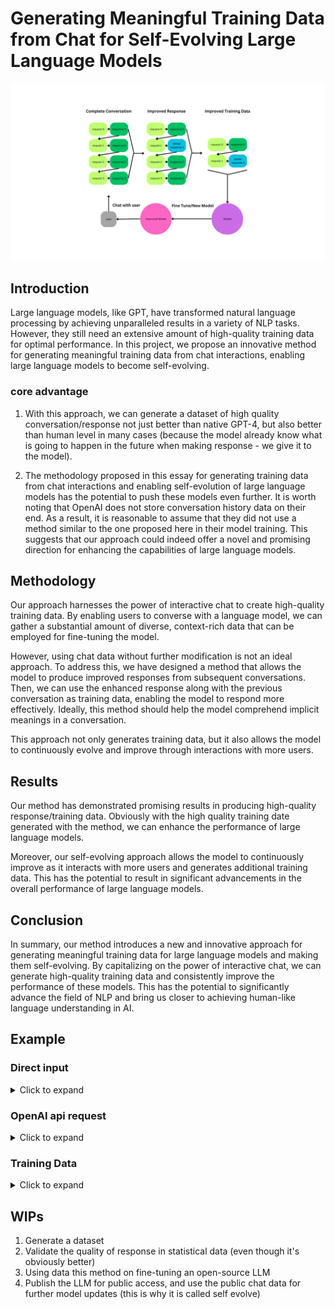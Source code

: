 # Generating Meaningful Training Data from Chat for Self-Evolving Large Language Models

![WorkFlow graph](graph_0.png)
## Introduction

Large language models, like GPT, have transformed natural language processing by achieving unparalleled results in a variety of NLP tasks. However, they still need an extensive amount of high-quality training data for optimal performance. In this project, we propose an innovative method for generating meaningful training data from chat interactions, enabling large language models to become self-evolving.

### core advantage
1. With this approach, we can generate a dataset of high quality conversation/response not just better than native GPT-4, but also better than human level in many cases (because the model already know what is going to happen in the future when making response - we give it to the model).


2. The methodology proposed in this essay for generating training data from chat interactions and enabling self-evolution of large language models has the potential to push these models even further. It is worth noting that OpenAI does not store conversation history data on their end. As a result, it is reasonable to assume that they did not use a method similar to the one proposed here in their model training. This suggests that our approach could indeed offer a novel and promising direction for enhancing the capabilities of large language models.
## Methodology

Our approach harnesses the power of interactive chat to create high-quality training data. By enabling users to converse with a language model, we can gather a substantial amount of diverse, context-rich data that can be employed for fine-tuning the model.

However, using chat data without further modification is not an ideal approach. To address this, we have designed a method that allows the model to produce improved responses from subsequent conversations. Then, we can use the enhanced response along with the previous conversation as training data, enabling the model to respond more effectively. Ideally, this method should help the model comprehend implicit meanings in a conversation.

This approach not only generates training data, but it also allows the model to continuously evolve and improve through interactions with more users.




## Results

Our method has demonstrated promising results in producing high-quality response/training data. Obviously with the high quality training date generated with the method, we can enhance the performance of large language models. 

Moreover, our self-evolving approach allows the model to continuously improve as it interacts with more users and generates additional training data. This has the potential to result in significant advancements in the overall performance of large language models.

## Conclusion

In summary, our method introduces a new and innovative approach for generating meaningful training data for large language models and making them self-evolving. By capitalizing on the power of interactive chat, we can generate high-quality training data and consistently improve the performance of these models. This has the potential to significantly advance the field of NLP and bring us closer to achieving human-like language understanding in AI.



## Example
### Direct input
<details>
  <summary>Click to expand</summary>
  
you can directly copy the text and paste it into GPT-4 webchat

input:
```markdown
Please response following these rules:
1. The selected request is bounded with !!!request!!!. Copy the selected request unchanged, start with <<start request>>, end with <<end request>>.
2. You should analyze the intuition(why) of the response based on the given past conversation (consider the previous and following conversation), start with <<start analyze>>,end with <<end analyze>>.
3. The selected response is bounded with ***response***. Write a better response with the given context. The new reply should be provided to replace the string bounded with ***response***. New response should start with <<new reply>> end with <<end reply>>.
4. You should consider chats after the selected message as a feedback.
Here is the conversation:
{
    "id": "OHGMj1T_0",
    "conversations": [
      {
        "from": "human",
        "value": "Who sings the italo disco song \"sonambulismo\"?"
      },
      {
        "from": "gpt",
        "value": "The Italo Disco song \"Sonambulismo\" is performed by the Italian musician and singer Pino D'Angi\u00f2. The song was released in 1984 and became a hit in Italy and other European countries."
      },
      {
        "from": "human",
        "value": "give me the lyrics"
      },
      {
        "from": "gpt",
        "value": "Certainly, here are the lyrics to \"Sonambulismo\" by Pino D'Angi\u00f2:\n\nVerse 1:\nC'\u00e8 un'ombra nella notte\nChe mi segue sempre pi\u00f9\n\u00c8 una voce che mi chiama\nChe mi vuole un po' di pi\u00f9\n\nChorus:\nSonambulismo, sonambulismo\nLa mia vita \u00e8 un sonno, un sogno infinito\nSonambulismo, sonambulismo\nLa mia vita \u00e8 un sonno, un sogno infinito\n\nVerse 2:\nNon mi posso svegliare\nNon riesco a non sognare\nSento il vento sulla pelle\nMa non so dove andare\n\nChorus:\nSonambulismo, sonambulismo\nLa mia vita \u00e8 un sonno, un sogno infinito\nSonambulismo, sonambulismo\nLa mia vita \u00e8 un sonno, un sogno infinito\n\nVerse 3:\nVivo come in un film\nDove il tempo non esiste\nFaccio tutto quello che voglio\nMa non mi sento felice\n\nChorus:\nSonambulismo, sonambulismo\nLa mia vita \u00e8 un sonno, un sogno infinito\nSonambulismo, sonambulismo\nLa mia vita \u00e8 un sonno, un sogno infinito\n\nVerse 4:\nC'\u00e8 una porta che mi chiama\nMa non so dove conduce\nNon so se devo entrare\nO continuare a sognare\n\nChorus:\nSonambulismo, sonambulismo\nLa mia vita \u00e8 un sonno, un sogno infinito\nSonambulismo, sonambulismo\nLa mia vita \u00e8 un sonno, un sogno infinito"
      },
      {
        "from": "human",
        "value": "Who sings the Italo Disco song \"Sonnambulismo\"?"
      },
      {
        "from": "gpt",
        "value": "The Italo Disco song \"Sonnambulismo\" is performed by Pino D'Angi\u00f2, an Italian musician and singer. The song was released in 1984 and became a hit in Italy and other European countries."
      },
      {
        "from": "human",
        "value": "I mean the song by Canton"
      },
      {
        "from": "gpt",
        "value": "I apologize for the confusion earlier. The Italo Disco song \"Sonnambulismo\" you are referring to is actually performed by the Italian singer and producer Canton. The song was released in 1986 and became a popular hit in Italy and other parts of Europe. Here are the lyrics:\n\nVerse 1:\nC'\u00e8 una casa bianca\ndove io mi sento in pace\ntutto intorno il silenzio\ne la notte su di me\n\nChorus:\nSonnambulismo\ncammino in sogno solo\nnon ho un'et\u00e0\nnon ho un'identit\u00e0\n\nVerse 2:\nVedo tante cose\nche non so se sono vere\ne cammino piano\nsenza sapere dove andr\u00f2\n\nChorus:\nSonnambulismo\ncammino in sogno solo\nnon ho un'et\u00e0\nnon ho un'identit\u00e0\n\nBridge:\nMa poi mi sveglio e guardo\nil mio viso nella luce\ne sento una nostalgia\nche non so spiegare\n\nChorus:\nSonnambulismo\ncammino in sogno solo\nnon ho un'et\u00e0\nnon ho un'identit\u00e0"
      },
      {
        "from": "human",
        "value": "That's not the lyrics, it starts with \"Buonanotte a tutti voi\""
      },
      {
        "from": "gpt",
        "value": "I apologize for the mistake in my previous response. You are correct, \"Sonnambulismo\" is a different song by Canton, and the lyrics begin with \"Buonanotte a tutti voi.\" Here are the correct lyrics to the song:\n\nVerse 1:\nBuonanotte a tutti voi\n\u00c8 l'ora di dormire ormai\nE io mi sento un po' diverso\nCammino piano e non so dove andr\u00f2\n\nChorus:\nSonnambulismo, sonnambulismo\nLa mia vita \u00e8 un sogno infinito\nSonnambulismo, sonnambulismo\nNon so pi\u00f9 cosa sia la realt\u00e0\n\nVerse 2:\nI colori sono sfocati\nE le luci sembrano ovattate\nSento solo il rumore del mio respiro\nE questo sogno che non ha fine\n\nChorus:\nSonnambulismo, sonnambulismo\nLa mia vita \u00e8 un sogno infinito\nSonnambulismo, sonnambulismo\nNon so pi\u00f9 cosa sia la realt\u00e0\n\nBridge:\nSono solo un sonnambulo\nChe cammina senza meta\nNon so se voglio svegliarmi\nO continuare a sognare\n\nChorus:\nSonnambulismo, sonnambulismo\nLa mia vita \u00e8 un sogno infinito\nSonnambulismo, sonnambulismo\nNon so pi\u00f9 cosa sia la realt\u00e0\n\nOutro:\nLa mia vita \u00e8 un sogno infinito."
      },
      {
        "from": "human",
        "value": "Here's the song's chorus:\n\nSonnambulismo \u00e8 una parola\nche vi meraviglier\u00e0,\nma quante cose questa notte\nstrana mi riveler\u00e0,\nsonnambulismo \u00e8 il desiderio\ndi sfuggire ad un clich\u00e9,\nsereno, allegro, malinconico\ncammino senza te."
      },
      {
        "from": "gpt",
        "value": "I apologize again for the confusion earlier. You are correct that the Italo Disco song \"Sonnambulismo\" you were asking about has lyrics that are different from the two sets I provided earlier. Here are the correct lyrics to the song by Gazebo:\n\nVerse 1:\nBuonanotte a tutti voi\nE' l'ora di dormire ormai\nMa io mi sento un po' diverso\nCammino piano e non so dove andr\u00f2\n\nChorus:\nSonnambulismo \u00e8 una parola\nChe vi meraviglier\u00e0\nMa quante cose questa notte\nStrana mi riveler\u00e0\nSonnambulismo \u00e8 il desiderio\nDi sfuggire ad un clich\u00e9\nSereno, allegro, malinconico\nCammino senza te\n\nVerse 2:\nNon so se \u00e8 un sogno o realt\u00e0\nQuesta vita che sto vivendo qua\nMa qualcosa di strano c'\u00e8\nE questa notte mi stupir\u00e0\n\nChorus:\nSonnambulismo \u00e8 una parola\nChe vi meraviglier\u00e0\nMa quante cose questa notte\nStrana mi riveler\u00e0\nSonnambulismo \u00e8 il desiderio\nDi sfuggire ad un clich\u00e9\nSereno, allegro, malinconico\nCammino senza te\n\nBridge:\nE mi sembra di volare via\nIn un mondo che non c'\u00e8\nMa poi mi sveglio e guardo\nLa mia vita nella luce\n\nChorus:\nSonnambulismo \u00e8 una parola\nChe vi meraviglier\u00e0\nMa quante cose questa notte\nStrana mi riveler\u00e0\nSonnambulismo \u00e8 il desiderio\nDi sfuggire ad un clich\u00e9\nSereno, allegro, malinconico\nCammino senza te\n\nOutro:\nSonnambulismo \u00e8 il desiderio\nDi sfuggire ad un clich\u00e9\nSereno, allegro, malinconico\nCammino senza te."
      },
!!!      {
        "from": "human",
        "value": "Can you make a non-sensical portuguese version of the chorus that keeps the same rhythm and syllable structure?"
      }!!!,
***      {
        "from": "gpt",
        "value": "Certainly, here's a non-sensical Portuguese version of the chorus with the same syllable structure and rhythm:\n\nSonambulismo \u00e9 uma palavra\nQue vai te surpreender\nQuantas coisas essa noite louca\nVai me fazer entender\nSonambulismo \u00e9 o desejo\nDe escapar de um clich\u00ea\nSereno, alegre, melanc\u00f3lico\nCaminho sem voc\u00ea"
      }***,
      {
        "from": "human",
        "value": "You don't need to keep the same meaning, actually you should change it to make less sense. Just keep around the word \"Sonambulismo\" and the same syllable count."
      },
      {
        "from": "gpt",
        "value": "I apologize for the misunderstanding. Here's a non-sensical Portuguese version of the chorus with the same syllable count and keeping the word \"Sonambulismo\":\n\nSonambulismo \u00e9 uma palavra\nQue vai te fazer rir\nQuantas coisas essa noite maluca\nVai me fazer sentir\nSonambulismo \u00e9 o desejo\nDe voar sem um porqu\u00ea\nSereno, alegre, melanc\u00f3lico\nCaminho sem voc\u00ea"
      },
      {
        "from": "human",
        "value": "You can replace the \"definition\" of Sonambulismo in the first and fifth lines for random unrelated words with the same syllable count"
      },
      {
        "from": "gpt",
        "value": "Thank you for the clarification. Here's a version with random unrelated words:\n\nMonossilabismo \u00e9 uma cenoura\nQue vai te iluminar\nQuantas coisas essa noite cavalga\nVai me fazer cantar\nPolilogismo \u00e9 o desejo\nDe pintar sem um pincel\nSereno, alegre, melanc\u00f3lico\nCaminho sem papel"
      }
    ]
  }
```
Response:
```markdown
<<start analyze>>The user asked for a non-sensical Portuguese version of the chorus that keeps the same rhythm and syllable structure, and I provided a version that still made sense. The user then specified that they wanted to change the meaning of the lines to make less sense, only keeping the word "Sonambulismo" and the same syllable count.<<end analyze>>

<<start request>>Can you make a non-sensical portuguese version of the chorus that keeps the same rhythm and syllable structure?<<end request>>

<<new reply>>Understood. Here's a non-sensical Portuguese version of the chorus with the same syllable count and keeping the word "Sonambulismo":

Sonambulismo abacaxi
Mangueira vai desabar
Quantas frutas essa noite girafa
Vai me fazer engolir
Sonambulismo liquidificador
De dançar sem um chapéu
Sereno, alegre, melancólico
Caminho sem anzol<<end reply>>
```
</details>

### OpenAI api request
<details>
  <summary>Click to expand</summary>

[You can find the dataset here](https://huggingface.co/datasets/philschmid/sharegpt-raw/blob/main/sharegpt_20230401_clean_lang_split.json)

  code:

```python
import chat
from chat import ChatGPT
import json
import random

chatbot = chat.ChatGPT()

# a selected example (because gpt originally perform bad in this case)
with open('sharegpt_20230401_clean_lang_split.json', encoding='utf-8') as file:
    data = json.load(file)

formatted_history = ""
for conversation in data:
    if conversation["id"] == "OHGMj1T_0":
        base_index = 0
        history = conversation["conversations"]
        random_integer = 12
        # random_integer = random.randint(base_index, len(history)-base_index-1)
        if history[0]["from"] == "gpt":
            base_index += 1
        for index, chat_detail in enumerate(history):
            string_representation = str(chat_detail)
            if index == random_integer or index == random_integer + 1:
                print(chat_detail)
                if chat_detail["from"] == "gpt":
                    formatted_history+="***"+string_representation+"***"
                else:
                    formatted_history+="!!!"+string_representation+"!!!"
            else:
                formatted_history+=string_representation

print(formatted_history)
chatbot.ask_with_command(formatted_history)
```
Response:
```python
"""
<<start request>>Can you make a non-sensical portuguese version of the chorus that keeps the same rhythm and syllable structure?<<end request>> <<start analyze>>The user is requesting a non-sensical version of the chorus in Portuguese that maintains the same rhythm and syllable structure. Previous replies provided by the AI were still somewhat coherent in terms of meaning.<<end analyze>> <<new reply>>Considerando o pedido, aqui está uma versão do refrão em português sem sentido lógico, mantendo a palavra "Sonambulismo" e a mesma quantidade de sílabas:

Sonambulismo, laranja azul
Mistura abacaxi, lampião
Bagunçando noite, vento carrossel
Capivara alado, serpente colchão
Sonambulismo, celular de sal
Dança ilhabela, borboleta cão
Amendoim, risonho, abacate triste
Sem caranguejo, caminho croissant
<<end reply>>
"""
```
</details>


### Training Data
<details>
  <summary>Click to expand</summary>
This is just a simple example, you can modify it as you want

example:

  ```python
{
    "history": 
        """
            [{
                "from": "human",
                "value": "Who sings the italo disco song \"sonambulismo\"?"
              },
              {
                "from": "gpt",
                "value": "The Italo Disco song \"Sonambulismo\" is performed by the Italian musician and singer Pino D'Angi\u00f2. The song was released in 1984 and became a hit in Italy and other European countries."
              },
              {
                "from": "human",
                "value": "give me the lyrics"
              },
              {
                "from": "gpt",
                "value": "Certainly, here are the lyrics to \"Sonambulismo\" by Pino D'Angi\u00f2:\n\nVerse 1:\nC'\u00e8 un'ombra nella notte\nChe mi segue sempre pi\u00f9\n\u00c8 una voce che mi chiama\nChe mi vuole un po' di pi\u00f9\n\nChorus:\nSonambulismo, sonambulismo\nLa mia vita \u00e8 un sonno, un sogno infinito\nSonambulismo, sonambulismo\nLa mia vita \u00e8 un sonno, un sogno infinito\n\nVerse 2:\nNon mi posso svegliare\nNon riesco a non sognare\nSento il vento sulla pelle\nMa non so dove andare\n\nChorus:\nSonambulismo, sonambulismo\nLa mia vita \u00e8 un sonno, un sogno infinito\nSonambulismo, sonambulismo\nLa mia vita \u00e8 un sonno, un sogno infinito\n\nVerse 3:\nVivo come in un film\nDove il tempo non esiste\nFaccio tutto quello che voglio\nMa non mi sento felice\n\nChorus:\nSonambulismo, sonambulismo\nLa mia vita \u00e8 un sonno, un sogno infinito\nSonambulismo, sonambulismo\nLa mia vita \u00e8 un sonno, un sogno infinito\n\nVerse 4:\nC'\u00e8 una porta che mi chiama\nMa non so dove conduce\nNon so se devo entrare\nO continuare a sognare\n\nChorus:\nSonambulismo, sonambulismo\nLa mia vita \u00e8 un sonno, un sogno infinito\nSonambulismo, sonambulismo\nLa mia vita \u00e8 un sonno, un sogno infinito"
              },
              {
                "from": "human",
                "value": "Who sings the Italo Disco song \"Sonnambulismo\"?"
              },
              {
                "from": "gpt",
                "value": "The Italo Disco song \"Sonnambulismo\" is performed by Pino D'Angi\u00f2, an Italian musician and singer. The song was released in 1984 and became a hit in Italy and other European countries."
              },
              {
                "from": "human",
                "value": "I mean the song by Canton"
              },
              {
                "from": "gpt",
                "value": "I apologize for the confusion earlier. The Italo Disco song \"Sonnambulismo\" you are referring to is actually performed by the Italian singer and producer Canton. The song was released in 1986 and became a popular hit in Italy and other parts of Europe. Here are the lyrics:\n\nVerse 1:\nC'\u00e8 una casa bianca\ndove io mi sento in pace\ntutto intorno il silenzio\ne la notte su di me\n\nChorus:\nSonnambulismo\ncammino in sogno solo\nnon ho un'et\u00e0\nnon ho un'identit\u00e0\n\nVerse 2:\nVedo tante cose\nche non so se sono vere\ne cammino piano\nsenza sapere dove andr\u00f2\n\nChorus:\nSonnambulismo\ncammino in sogno solo\nnon ho un'et\u00e0\nnon ho un'identit\u00e0\n\nBridge:\nMa poi mi sveglio e guardo\nil mio viso nella luce\ne sento una nostalgia\nche non so spiegare\n\nChorus:\nSonnambulismo\ncammino in sogno solo\nnon ho un'et\u00e0\nnon ho un'identit\u00e0"
              },
              {
                "from": "human",
                "value": "That's not the lyrics, it starts with \"Buonanotte a tutti voi\""
              },
              {
                "from": "gpt",
                "value": "I apologize for the mistake in my previous response. You are correct, \"Sonnambulismo\" is a different song by Canton, and the lyrics begin with \"Buonanotte a tutti voi.\" Here are the correct lyrics to the song:\n\nVerse 1:\nBuonanotte a tutti voi\n\u00c8 l'ora di dormire ormai\nE io mi sento un po' diverso\nCammino piano e non so dove andr\u00f2\n\nChorus:\nSonnambulismo, sonnambulismo\nLa mia vita \u00e8 un sogno infinito\nSonnambulismo, sonnambulismo\nNon so pi\u00f9 cosa sia la realt\u00e0\n\nVerse 2:\nI colori sono sfocati\nE le luci sembrano ovattate\nSento solo il rumore del mio respiro\nE questo sogno che non ha fine\n\nChorus:\nSonnambulismo, sonnambulismo\nLa mia vita \u00e8 un sogno infinito\nSonnambulismo, sonnambulismo\nNon so pi\u00f9 cosa sia la realt\u00e0\n\nBridge:\nSono solo un sonnambulo\nChe cammina senza meta\nNon so se voglio svegliarmi\nO continuare a sognare\n\nChorus:\nSonnambulismo, sonnambulismo\nLa mia vita \u00e8 un sogno infinito\nSonnambulismo, sonnambulismo\nNon so pi\u00f9 cosa sia la realt\u00e0\n\nOutro:\nLa mia vita \u00e8 un sogno infinito."
              },
              {
                "from": "human",
                "value": "Here's the song's chorus:\n\nSonnambulismo \u00e8 una parola\nche vi meraviglier\u00e0,\nma quante cose questa notte\nstrana mi riveler\u00e0,\nsonnambulismo \u00e8 il desiderio\ndi sfuggire ad un clich\u00e9,\nsereno, allegro, malinconico\ncammino senza te."
              },
              {
                "from": "gpt",
                "value": "I apologize again for the confusion earlier. You are correct that the Italo Disco song \"Sonnambulismo\" you were asking about has lyrics that are different from the two sets I provided earlier. Here are the correct lyrics to the song by Gazebo:\n\nVerse 1:\nBuonanotte a tutti voi\nE' l'ora di dormire ormai\nMa io mi sento un po' diverso\nCammino piano e non so dove andr\u00f2\n\nChorus:\nSonnambulismo \u00e8 una parola\nChe vi meraviglier\u00e0\nMa quante cose questa notte\nStrana mi riveler\u00e0\nSonnambulismo \u00e8 il desiderio\nDi sfuggire ad un clich\u00e9\nSereno, allegro, malinconico\nCammino senza te\n\nVerse 2:\nNon so se \u00e8 un sogno o realt\u00e0\nQuesta vita che sto vivendo qua\nMa qualcosa di strano c'\u00e8\nE questa notte mi stupir\u00e0\n\nChorus:\nSonnambulismo \u00e8 una parola\nChe vi meraviglier\u00e0\nMa quante cose questa notte\nStrana mi riveler\u00e0\nSonnambulismo \u00e8 il desiderio\nDi sfuggire ad un clich\u00e9\nSereno, allegro, malinconico\nCammino senza te\n\nBridge:\nE mi sembra di volare via\nIn un mondo che non c'\u00e8\nMa poi mi sveglio e guardo\nLa mia vita nella luce\n\nChorus:\nSonnambulismo \u00e8 una parola\nChe vi meraviglier\u00e0\nMa quante cose questa notte\nStrana mi riveler\u00e0\nSonnambulismo \u00e8 il desiderio\nDi sfuggire ad un clich\u00e9\nSereno, allegro, malinconico\nCammino senza te\n\nOutro:\nSonnambulismo \u00e8 il desiderio\nDi sfuggire ad un clich\u00e9\nSereno, allegro, malinconico\nCammino senza te."
              }]
          """,
    "input":
        "Can you make a non-sensical portuguese version of the chorus that keeps the same rhythm and syllable structure?",
    "output": 
        "Certainly, here's a non-sensical Portuguese version of the chorus with the same syllable structure and rhythm:\n\nSonambulismo \u00e9 uma palavra\nQue vai te surpreender\nQuantas coisas essa noite louca\nVai me fazer entender\nSonambulismo \u00e9 o desejo\nDe escapar de um clich\u00ea\nSereno, alegre, melanc\u00f3lico\nCaminho sem voc\u00ea"}
```
</details>

## WIPs
1. Generate a dataset
2. Validate the quality of response in statistical data (even though it's obviously better)
3. Using data this method on fine-tuning an open-source LLM
4. Publish the LLM for public access, and use the public chat data for further model updates (this is why it is called self evolve)